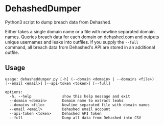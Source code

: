 # DehashedDumper
Python3 script to dump breach data from Dehashed.

Either takes a single domain name or a file with newline separated domain names. Queries breach data for each domain on dehashed.com and outputs unique usernames and leaks into outfiles. If you supply the `--full` command, all breach data from Dehashed's API are stored in an additional outfile.

## Usage
````
usage: dehasheddumper.py [-h] (--domain <domain> | --domains <file>) [--email <email>] [--api-token <token>] [--full]

options:
  -h, --help              show this help message and exit
  --domain <domain>       Domain name to extract leaks
  --domains <file>        Newline separated file with domain names
  --email <email>         Dehashed email account
  --api-token <token>     Dehashed API token
  --full                  Dump all data from Dehashed into CSV
````
